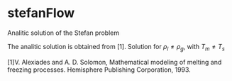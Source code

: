 # stefanFlow
Analitic solution of the Stefan problem

The analitic solution is obtained from [1]. 
Solution for $\rho_l \neq \rho_g$, with $T_m \neq T_s$


[1]V. Alexiades and A. D. Solomon, Mathematical modeling of melting and freezing processes. Hemisphere Publishing Corporation, 1993.
